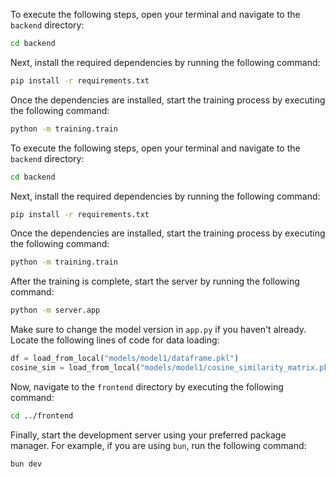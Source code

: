 To execute the following steps, open your terminal and navigate to the `backend` directory:

```bash
cd backend
```

Next, install the required dependencies by running the following command:

```bash
pip install -r requirements.txt
```

Once the dependencies are installed, start the training process by executing the following command:

```bash
python -m training.train
```

To execute the following steps, open your terminal and navigate to the `backend` directory:

```bash
cd backend
```
Next, install the required dependencies by running the following command:
```bash
pip install -r requirements.txt
```
Once the dependencies are installed, start the training process by executing the following command:
```bash
python -m training.train
```

After the training is complete, start the server by running the following command:

```bash
python -m server.app
```

Make sure to change the model version in `app.py` if you haven't already. Locate the following lines of code for data loading:

```python
df = load_from_local("models/model1/dataframe.pkl")
cosine_sim = load_from_local("models/model1/cosine_similarity_matrix.pkl")
```

Now, navigate to the `frontend` directory by executing the following command:
```bash
cd ../frontend
```
Finally, start the development server using your preferred package manager. For example, if you are using `bun`, run the following command:
```bash
bun dev
```